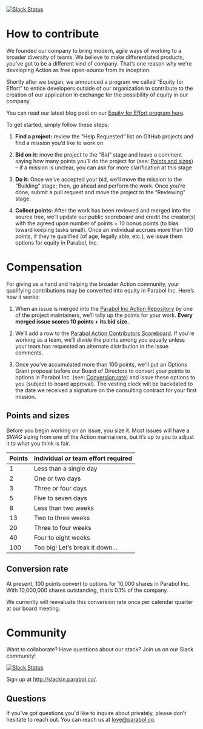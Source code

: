 
[![Slack Status](http://slackin.parabol.co/badge.svg)](http://slackin.parabol.co/)

# How to contribute

We founded our company to bring modern, agile ways of working to a broader
diversity of teams. We believe to make differentiated products, you’ve got to be
a different kind of company. That’s one reason why we're developing Action
as free open-source from its inception.

Shortly after we began, we announced a program we called “Equity for
Effort” to entice developers outside of our organization to contribute to
the creation of our application in exchange for the possibility of
equity in our company.

You can read our latest blog post on our
[Equity for Effort program here](https://medium.com/parabol-focus/equity-for-effort-v2-0-7ca93e0a3968#.y9upisjz4).

To get started, simply follow these steps:

   1. **Find a project:** review the “Help Requested” list on GitHub projects
   and find a mission you’d like to work on

   2. **Bid on it:** move the project to the “Bid” stage and leave a comment
   saying how many points you’ll do the project for
   (see: [Points and sizes](#points-and-sizes)) – if a mission is unclear, you
   can ask for more clarification at this stage

   3. **Do it:** Once we’ve accepted your bid, we’ll move the mission to the
   “Building” stage; then, go ahead and perform the work. Once you’re done,
   submit a pull request and move the project to the “Reviewing” stage.

   4. **Collect points:** After the work has been reviewed and merged into the
   source tree, we’ll update our public scoreboard and credit the creator(s)
   with the agreed upon number of points + 10 bonus points (to bias toward
   keeping tasks small). Once an individual accrues more than 100 points,
   if they’re qualified (of age, legally able, etc.), we issue them options
   for equity in Parabol, Inc.

# Compensation

For giving us a hand and helping the broader Action community, your
qualifying contributions may be converted into equity in Parabol Inc. Here’s
how it works:

1. When an issue is merged into the
   [Parabol Inc Action Repository](https://github.com/ParabolInc/action) by
   one of the project maintainers, we’ll tally up the points for your work.
   **Every merged issue scores 10 points + its bid size.**

2. We’ll add a row to the
   [Parabol Action Contributors Scoreboard](https://docs.google.com/spreadsheets/d/1V1KZJn6oKFsqrYwqr430rO3hkIkekSY7oYFzX3cVty4).
   If you’re working as a team, we’ll divide the points among you equally
   unless your team has requested an alternate distribution in the issue
   comments.

3. Once you’ve accumulated more than 100 points, we'll put an Options Grant
   proposal before our Board of Directors to convert your points to options
   in Parabol Inc. (see: [Conversion rate](#conversion-rate)) and issue
   these options to you (subject to board approval). The vesting clock
   will be backdated to the date we received a signature on the consulting
   contract for your first mission.

## Points and sizes

Before you begin working on an issue, you size it. Most issues will have a
*SWAG* sizing from one of the Action maintainers, but it’s up to you to
adjust it to what you think is fair.

|  Points  | Individual *or* team effort required |
| -------- | ------------------------------------ |
|    1     | Less than a single day               |
|    2     | One or two days                      |
|    3     | Three or four days                   |
|    5     | Five to seven days                   |
|    8     | Less than two weeks                  |
|    13    | Two to three weeks                   |
|    20    | Three to four weeks                  |
|    40    | Four to eight weeks                  |
|    100   | Too big! Let’s break it down…        |

## Conversion rate

At present, 100 points convert to options for 10,000 shares in Parabol Inc.
With 10,000,000 shares outstanding, that’s 0.1% of the company.

We currently will reevaluate this conversion rate once per calendar quarter
at our board meeting.

# Community

Want to collaborate? Have questions about our stack?
Join us on our Slack community!

[![Slack Status](http://slackin.parabol.co/badge.svg)](http://slackin.parabol.co/)

Sign up at http://slackin.parabol.co/.

## Questions

If you’ve got questions you'd like to inquire about privately, please don’t
hesitate to reach out. You can reach us at
[love@parabol.co](mailto:love@parabol.co).
